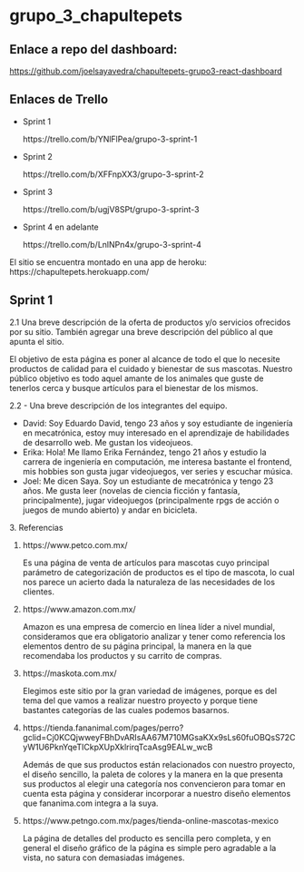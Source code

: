 <h1>grupo_3_chapultepets</h1>

<h2>Enlace a repo del dashboard: </h2><a href="https://github.com/joelsayavedra/chapultepets-grupo3-react-dashboard">https://github.com/joelsayavedra/chapultepets-grupo3-react-dashboard</a>

<h2>Enlaces de Trello</h2>
<ul>
    <li>Sprint 1</li>
    <p>https://trello.com/b/YNlFlPea/grupo-3-sprint-1</p>
    <li>Sprint 2</li>
    <p>https://trello.com/b/XFFnpXX3/grupo-3-sprint-2</p>
    <li>Sprint 3</li>
    <p>https://trello.com/b/ugjV8SPt/grupo-3-sprint-3</p>
    <li>Sprint 4 en adelante</li>
    <p>https://trello.com/b/LnlNPn4x/grupo-3-sprint-4</p>
</ul>

<p>El sitio se encuentra montado en una app de heroku: <a>https://chapultepets.herokuapp.com/</a></p>

<h2>Sprint 1</h2>

<p>2.1 Una breve descripción de la oferta de productos y/o servicios ofrecidos por su sitio. También agregar una breve descripción del público al que apunta el sitio.</p>

<p>El objetivo de esta página es poner al alcance de todo el que lo necesite productos de calidad para el cuidado y bienestar de sus mascotas. Nuestro público objetivo es todo aquel amante de los animales que guste de tenerlos cerca y busque artículos para el bienestar de los mismos.</p>

<p>2.2 - Una breve descripción de los integrantes del equipo.</p>

<ul>
    <li>David: Soy Eduardo David, tengo 23 años y soy estudiante de ingeniería en mecatrónica, estoy muy interesado en el aprendizaje de habilidades de desarrollo web. Me gustan los videojueos.</li>
    <li>Erika: Hola! Me llamo Erika Fernández, tengo 21 años y estudio la carrera de ingeniería en computación, me interesa bastante el frontend, mis hobbies son gusta jugar videojuegos, ver series y escuchar música.</li>
    <li>Joel: Me dicen Saya. Soy un estudiante de mecatrónica y tengo 23 años. Me gusta leer (novelas de ciencia ficción y fantasía, principalmente), jugar videojuegos (principalmente rpgs de acción o juegos de mundo abierto) y andar en bicicleta.</li>
</ul>

<p>3. Referencias</p>

<ol>
    <li>
        <p>https://www.petco.com.mx/</p>
        <p> Es una página de venta de artículos para mascotas cuyo principal parámetro de categorización de productos es el tipo de mascota, lo cual nos parece un acierto dada la naturaleza de las necesidades de los clientes. </p>
    </li>
    <li>
        <p>https://www.amazon.com.mx/</p>
        <p>Amazon es una empresa de comercio en línea líder a nivel mundial, consideramos que era obligatorio analizar y tener como referencia los elementos dentro de su página principal, la manera en la que recomendaba los productos y su carrito de compras.</p>
    </li>
    <li>
        <p>https://maskota.com.mx/</p>
        <p>Elegimos este sitio por la gran variedad de imágenes, porque es del tema del que vamos a realizar nuestro proyecto y porque tiene bastantes categorías de las cuales podemos basarnos.</p>
    </li>
    <li>
        <p>https://tienda.fananimal.com/pages/perro?gclid=Cj0KCQjwweyFBhDvARIsAA67M710MGsaKXx9sLs60fuOBQsS72CyW1U6PknYqeTICkpXUpXklrirqTcaAsg9EALw_wcB</p>
        <p>Además de que sus productos están relacionados con nuestro proyecto, el diseño sencillo, la paleta de colores y la manera en la que presenta sus productos al elegir una categoría nos convencieron para tomar en cuenta esta página y considerar incorporar a nuestro diseño elementos que fananima.com integra a la suya.</p>
    </li>
    <li>
        <p>https://www.petngo.com.mx/pages/tienda-online-mascotas-mexico</p>
        <p>La página de detalles del producto es sencilla pero completa, y en general el diseño gráfico de la página es simple pero agradable a la vista, no satura con demasiadas imágenes.</p>
    </li>
</ol>
